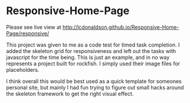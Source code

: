 # Responsive-Home-Page

Please see live view at http://lcdonaldson.github.io/Responsive-Home-Page/responsive/

This project was given to me as a code test for timed task completion.
I added the skeleton grid for responsiveness and left out the tasks with javascript for the time being.
This is just an example, and in no way represents a project built for rockfish. I simply used their image
files for placeholders.

I think overall this would be best used as a quick template for someones personal site, but mainly I had
fun trying to figure out small hacks around the skeleton framework to get the right visual effect.
